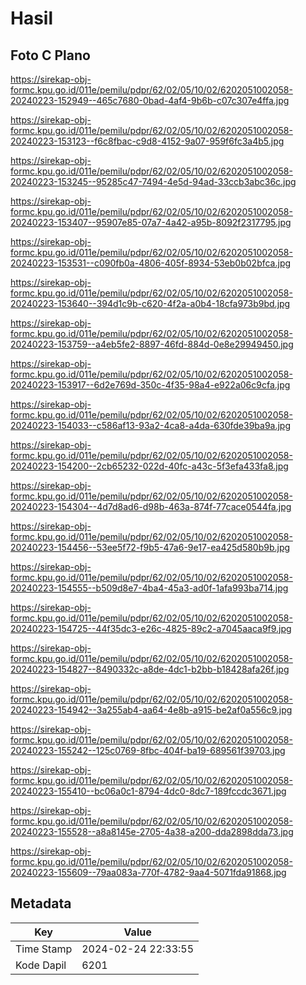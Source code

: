 # Hasil

## Foto C Plano

https://sirekap-obj-formc.kpu.go.id/011e/pemilu/pdpr/62/02/05/10/02/6202051002058-20240223-152949--465c7680-0bad-4af4-9b6b-c07c307e4ffa.jpg

https://sirekap-obj-formc.kpu.go.id/011e/pemilu/pdpr/62/02/05/10/02/6202051002058-20240223-153123--f6c8fbac-c9d8-4152-9a07-959f6fc3a4b5.jpg

https://sirekap-obj-formc.kpu.go.id/011e/pemilu/pdpr/62/02/05/10/02/6202051002058-20240223-153245--95285c47-7494-4e5d-94ad-33ccb3abc36c.jpg

https://sirekap-obj-formc.kpu.go.id/011e/pemilu/pdpr/62/02/05/10/02/6202051002058-20240223-153407--95907e85-07a7-4a42-a95b-8092f2317795.jpg

https://sirekap-obj-formc.kpu.go.id/011e/pemilu/pdpr/62/02/05/10/02/6202051002058-20240223-153531--c090fb0a-4806-405f-8934-53eb0b02bfca.jpg

https://sirekap-obj-formc.kpu.go.id/011e/pemilu/pdpr/62/02/05/10/02/6202051002058-20240223-153640--394d1c9b-c620-4f2a-a0b4-18cfa973b9bd.jpg

https://sirekap-obj-formc.kpu.go.id/011e/pemilu/pdpr/62/02/05/10/02/6202051002058-20240223-153759--a4eb5fe2-8897-46fd-884d-0e8e29949450.jpg

https://sirekap-obj-formc.kpu.go.id/011e/pemilu/pdpr/62/02/05/10/02/6202051002058-20240223-153917--6d2e769d-350c-4f35-98a4-e922a06c9cfa.jpg

https://sirekap-obj-formc.kpu.go.id/011e/pemilu/pdpr/62/02/05/10/02/6202051002058-20240223-154033--c586af13-93a2-4ca8-a4da-630fde39ba9a.jpg

https://sirekap-obj-formc.kpu.go.id/011e/pemilu/pdpr/62/02/05/10/02/6202051002058-20240223-154200--2cb65232-022d-40fc-a43c-5f3efa433fa8.jpg

https://sirekap-obj-formc.kpu.go.id/011e/pemilu/pdpr/62/02/05/10/02/6202051002058-20240223-154304--4d7d8ad6-d98b-463a-874f-77cace0544fa.jpg

https://sirekap-obj-formc.kpu.go.id/011e/pemilu/pdpr/62/02/05/10/02/6202051002058-20240223-154456--53ee5f72-f9b5-47a6-9e17-ea425d580b9b.jpg

https://sirekap-obj-formc.kpu.go.id/011e/pemilu/pdpr/62/02/05/10/02/6202051002058-20240223-154555--b509d8e7-4ba4-45a3-ad0f-1afa993ba714.jpg

https://sirekap-obj-formc.kpu.go.id/011e/pemilu/pdpr/62/02/05/10/02/6202051002058-20240223-154725--44f35dc3-e26c-4825-89c2-a7045aaca9f9.jpg

https://sirekap-obj-formc.kpu.go.id/011e/pemilu/pdpr/62/02/05/10/02/6202051002058-20240223-154827--8490332c-a8de-4dc1-b2bb-b18428afa26f.jpg

https://sirekap-obj-formc.kpu.go.id/011e/pemilu/pdpr/62/02/05/10/02/6202051002058-20240223-154942--3a255ab4-aa64-4e8b-a915-be2af0a556c9.jpg

https://sirekap-obj-formc.kpu.go.id/011e/pemilu/pdpr/62/02/05/10/02/6202051002058-20240223-155242--125c0769-8fbc-404f-ba19-689561f39703.jpg

https://sirekap-obj-formc.kpu.go.id/011e/pemilu/pdpr/62/02/05/10/02/6202051002058-20240223-155410--bc06a0c1-8794-4dc0-8dc7-189fccdc3671.jpg

https://sirekap-obj-formc.kpu.go.id/011e/pemilu/pdpr/62/02/05/10/02/6202051002058-20240223-155528--a8a8145e-2705-4a38-a200-dda2898dda73.jpg

https://sirekap-obj-formc.kpu.go.id/011e/pemilu/pdpr/62/02/05/10/02/6202051002058-20240223-155609--79aa083a-770f-4782-9aa4-5071fda91868.jpg


## Metadata

| Key        | Value               |
| ---------- | ------------------- |
| Time Stamp | 2024-02-24 22:33:55 |
| Kode Dapil | 6201                |



